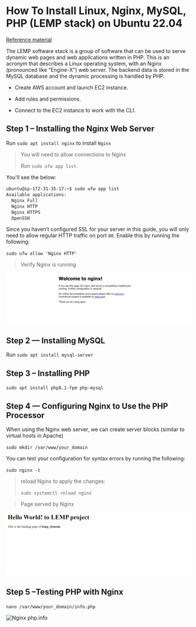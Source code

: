 # How To Install Linux, Nginx, MySQL, PHP (LEMP stack) on Ubuntu 22.04

[Reference material](https://www.digitalocean.com/community/tutorials/how-to-install-linux-nginx-mysql-php-lemp-stack-on-ubuntu-22-04)

The LEMP software stack is a group of software that can be used to serve dynamic web pages and web applications written in PHP. This is an acronym that describes a Linux operating system, with an Nginx (pronounced like “Engine-X”) web server. The backend data is stored in the MySQL database and the dynamic processing is handled by PHP.

- Create AWS account and launch EC2 instance.

- Add rules and permissions.

- Connect to the EC2 instance to work with the CLI.

## Step 1 – Installing the Nginx Web Server

Run `sudo apt install nginx` to install `Nginx`

> You will need to allow connections to Nginx
>
> Run `sudo ufw app list`.

You'll see the below:

```
ubuntu@ip-172-31-35-17:~$ sudo ufw app list
Available applications:
  Nginx Full
  Nginx HTTP
  Nginx HTTPS
  OpenSSH
```

Since you haven’t configured SSL for your server in this guide, you will only need to allow regular HTTP traffic on port `80`. Enable this by running the following:

`sudo ufw allow 'Nginx HTTP'`

> Verify Nginx is running

![Nginx Image](images/Welcome-to-nginx-.png)

## Step 2 — Installing MySQL

Run `sudo apt install mysql-server`

## Step 3 – Installing PHP

`sudo apt install php8.1-fpm php-mysql`

## Step 4 — Configuring Nginx to Use the PHP Processor

When using the Nginx web server, we can create server blocks (similar to virtual hosts in Apache)

`sudo mkdir /var/www/your_domain`

You can test your configuration for syntax errors by running the following:

`sudo nginx -t`

> reload Nginx to apply the changes:
>
> `sudo systemctl reload nginx`

> Page served by Nginx

![Nginx Webpage Image](images/lemp_domain-website.png)

## Step 5 –Testing PHP with Nginx

`nano /var/www/your_domain/info.php`

![Nginx php.info](images/PHP-8-1-2-1ubuntu2-14-phpinfo-lemp.png)
